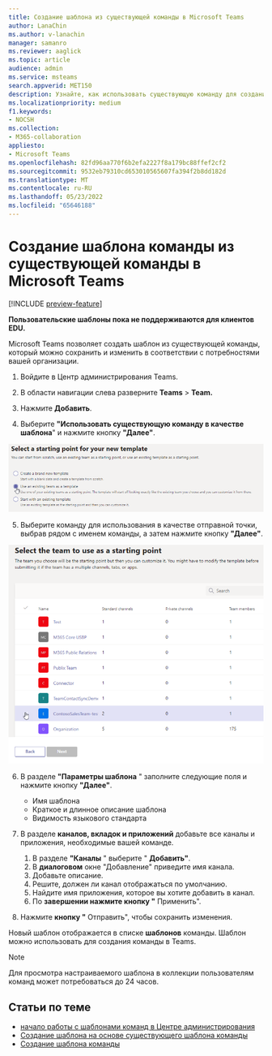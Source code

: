 ```yaml
---
title: Создание шаблона из существующей команды в Microsoft Teams
author: LanaChin
ms.author: v-lanachin
manager: samanro
ms.reviewer: aaglick
ms.topic: article
audience: admin
ms.service: msteams
search.appverid: MET150
description: Узнайте, как использовать существующую команду для создания нового шаблона в Microsoft Teams.
ms.localizationpriority: medium
f1.keywords:
- NOCSH
ms.collection:
- M365-collaboration
appliesto:
- Microsoft Teams
ms.openlocfilehash: 82fd96aa770f6b2efa2227f8a179bc88ffef2cf2
ms.sourcegitcommit: 9532eb79310cd653010565607fa394f2b8dd182d
ms.translationtype: MT
ms.contentlocale: ru-RU
ms.lasthandoff: 05/23/2022
ms.locfileid: "65646188"
---
```

# <a name="create-a-team-template-from-an-existing-team-in-microsoft-teams"></a>Создание шаблона команды из существующей команды в Microsoft Teams

[!INCLUDE [preview-feature](includes/preview-feature.md)]

**Пользовательские шаблоны пока не поддерживаются для клиентов EDU.**

Microsoft Teams позволяет создать шаблон из существующей команды, который можно сохранить и изменить в соответствии с потребностями вашей организации.

1. Войдите в Центр администрирования Teams.

2. В области навигации слева разверните **Teams** >  **Team.**

3. Нажмите **Добавить**.

4. Выберите **"Использовать существующую команду в качестве шаблона**" и нажмите кнопку **"Далее"**.

 ![Изображение начальной точки шаблонов команды с выделенным шаблоном с использованием существующей команды.](media/team-existing-team-as-template.png)

5. Выберите команду для использования в качестве отправной точки, выбрав рядом с именем команды, а затем нажмите кнопку **"Далее"**.

![Изображение списка команд с выделенной командой.](media/team-existing-team-selection.png)

6. В разделе **"Параметры шаблона** " заполните следующие поля и нажмите кнопку **"Далее"**.
    - Имя шаблона
    - Краткое и длинное описание шаблона
    - Видимость языкового стандарта  
  
7. В разделе **каналов, вкладок и приложений** добавьте все каналы и приложения, необходимые вашей команде.

    1. В разделе **"Каналы** " выберите " **Добавить"**.
    2. В **диалоговом** окне "Добавление" приведите имя канала.
    3. Добавьте описание.
    4. Решите, должен ли канал отображаться по умолчанию.
    5. Найдите имя приложения, которое вы хотите добавить в канал.
    6. По **завершении нажмите кнопку "** Применить".

8. Нажмите **кнопку "** Отправить", чтобы сохранить изменения.

Новый шаблон отображается в списке **шаблонов** команды. Шаблон можно использовать для создания команды в Teams.

> [!Note]
> Для просмотра настраиваемого шаблона в коллекции пользователям команд может потребоваться до 24 часов.

## <a name="related-articles"></a>Статьи по теме

- [начало работы с шаблонами команд в Центре администрирования](get-started-with-teams-templates-in-the-admin-console.md)
- [Создание шаблона на основе существующего шаблона команды](create-template-from-existing-template.md)
- [Создание шаблона команды](create-a-team-template.md)
